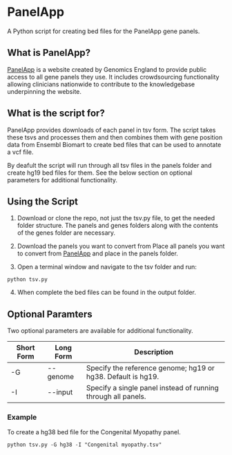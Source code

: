 # PanelApp

A Python script for creating bed files for the PanelApp gene panels.

## What is PanelApp?

[PanelApp](https://panelapp.genomicsengland.co.uk/) is a website created by Genomics England to provide public access to all gene panels they use. It includes crowdsourcing functionality allowing clinicians nationwide to contribute to the knowledgebase underpinning the website.

## What is the script for?

PanelApp provides downloads of each panel in tsv form. The script takes these tsvs and processes them and then combines them with gene position data from Ensembl Biomart to create bed files that can be used to annotate a vcf file.

By deafult the script will run through all tsv files in the panels folder and create hg19 bed files for them. See the below section on optional parameters for additional functionality.

## Using the Script

1. Download or clone the repo, not just the tsv.py file, to get the needed folder structure. The panels and genes folders along with the contents of the genes folder are necessary.

2. Download the panels you want to convert from Place all panels you want to convert from [PanelApp](https://panelapp.genomicsengland.co.uk/) and place in the panels folder.

3. Open a terminal window and navigate to the tsv folder and run:

```text
python tsv.py
```

4. When complete the bed files can be found in the output folder.

## Optional Paramters

Two optional parameters are available for additional functionality.

| Short Form | Long Form | Description |
| ---------- | -------- | ----------- |
| -G | --genome | Specify the reference genome; hg19 or hg38. Default is hg19. |
| -I | --input | Specify a single panel instead of running through all panels. |

### Example

To create a hg38 bed file for the Congenital Myopathy panel.

```text
python tsv.py -G hg38 -I "Congenital myopathy.tsv"
```